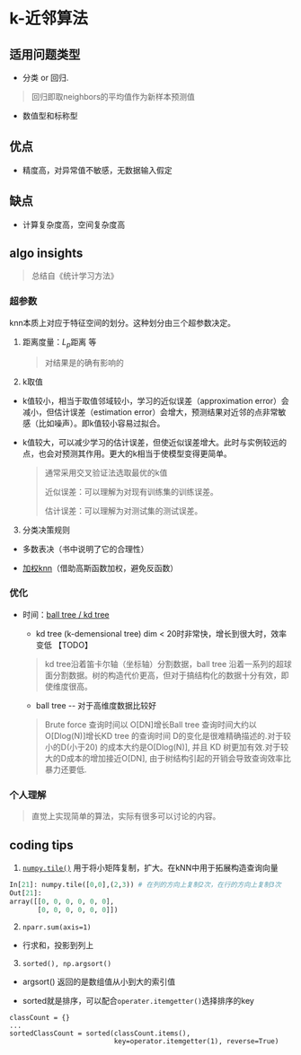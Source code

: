 # k-近邻算法

## 适用问题类型

* 分类 or 回归.
> 回归即取neighbors的平均值作为新样本预测值

* 数值型和标称型

## 优点

* 精度高，对异常值不敏感，无数据输入假定

## 缺点

* 计算复杂度高，空间复杂度高

## algo insights

> 总结自《统计学习方法》

### 超参数

knn本质上对应于特征空间的划分。这种划分由三个超参数决定。

1. 距离度量：$L_p$距离 等
    > 对结果是的确有影响的

2. k取值

* k值较小，相当于取值邻域较小，学习的近似误差（approximation error）会减小，但估计误差（estimation error）会增大，预测结果对近邻的点非常敏感（比如噪声）。即k值较小容易过拟合。

* k值较大，可以减少学习的估计误差，但使近似误差增大。此时与实例较远的点，也会对预测其作用。更大的k相当于使模型变得更简单。

    > 通常采用交叉验证法选取最优的k值
    > 
    > 近似误差：可以理解为对现有训练集的训练误差。
    > 
    > 估计误差：可以理解为对测试集的测试误差。
3. 分类决策规则

* 多数表决（书中说明了它的合理性）

* [加权knn](https://www.cnblogs.com/bigmonkey/p/7387943.html)（借助高斯函数加权，避免反函数）

### 优化

* 时间：[ball tree / kd tree](https://www.zhihu.com/question/30957691)

    * kd tree (k-demensional tree) dim < 20时非常快，增长到很大时，效率变低 【TODO】
    > kd tree沿着笛卡尔轴（坐标轴）分割数据，ball tree 沿着一系列的超球面分割数据。树的构造代价更高，但对于搞结构化的数据十分有效，即使维度很高。

    * ball tree -- 对于高维度数据比较好
    > Brute force 查询时间以 O[DN]增长Ball tree 查询时间大约以 O[Dlog(N)]增长KD tree 的查询时间 D的变化是很难精确描述的.对于较小的D(小于20) 的成本大约是O[Dlog(N)], 并且 KD 树更加有效.对于较大的D成本的增加接近O[DN], 由于树结构引起的开销会导致查询效率比暴力还要低.


### 个人理解

> 直觉上实现简单的算法，实际有很多可以讨论的内容。

## coding tips

1. [`numpy.tile()`](https://blog.csdn.net/ksearch/article/details/21388985) 用于将小矩阵复制，扩大。在kNN中用于拓展构造查询向量

```python
In[21]: numpy.tile([0,0],(2,3)) # 在列的方向上复制2次，在行的方向上复制3次
Out[21]:
array([[0, 0, 0, 0, 0, 0],
       [0, 0, 0, 0, 0, 0]])
```

2. `nparr.sum(axis=1)`

* 行求和，投影到列上

3. `sorted(), np.argsort()`

* argsort() 返回的是数组值从小到大的索引值

* sorted就是排序，可以配合`operater.itemgetter()`选择排序的key

```
classCount = {}
...
sortedClassCount = sorted(classCount.items(),
                          key=operator.itemgetter(1), reverse=True)
```
